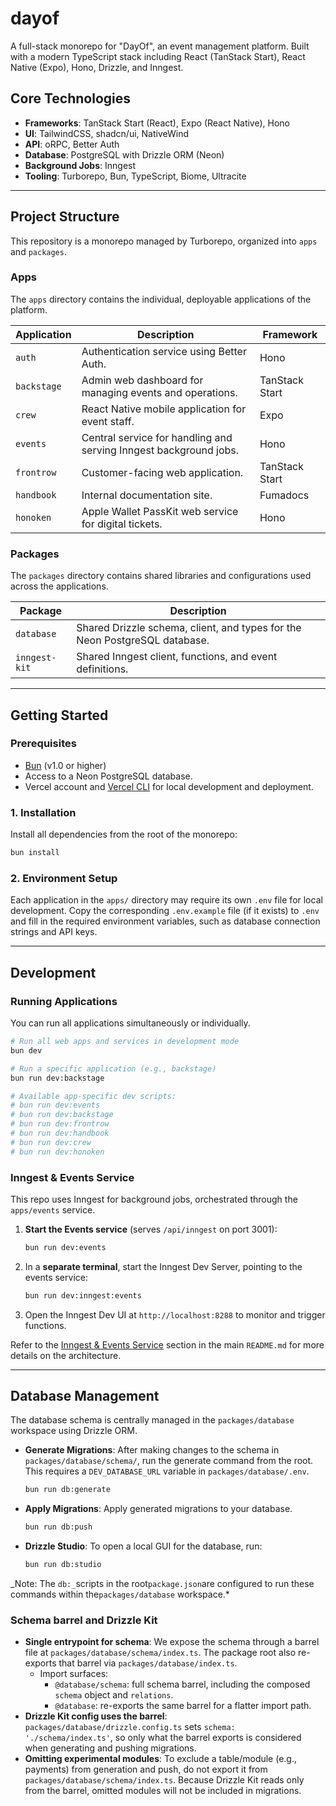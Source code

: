 # dayof

A full-stack monorepo for "DayOf", an event management platform. Built with a modern TypeScript stack including React (TanStack Start), React Native (Expo), Hono, Drizzle, and Inngest.

## Core Technologies

- **Frameworks**: TanStack Start (React), Expo (React Native), Hono
- **UI**: TailwindCSS, shadcn/ui, NativeWind
- **API**: oRPC, Better Auth
- **Database**: PostgreSQL with Drizzle ORM (Neon)
- **Background Jobs**: Inngest
- **Tooling**: Turborepo, Bun, TypeScript, Biome, Ultracite

---

## Project Structure

This repository is a monorepo managed by Turborepo, organized into `apps` and `packages`.

### Apps

The `apps` directory contains the individual, deployable applications of the platform.

| Application | Description                                                       | Framework      |
| ----------- | ----------------------------------------------------------------- | -------------- |
| `auth`      | Authentication service using Better Auth.                         | Hono           |
| `backstage` | Admin web dashboard for managing events and operations.           | TanStack Start |
| `crew`      | React Native mobile application for event staff.                  | Expo           |
| `events`    | Central service for handling and serving Inngest background jobs. | Hono           |
| `frontrow`  | Customer-facing web application.                                  | TanStack Start |
| `handbook`  | Internal documentation site.                                      | Fumadocs       |
| `honoken`   | Apple Wallet PassKit web service for digital tickets.             | Hono           |

### Packages

The `packages` directory contains shared libraries and configurations used across the applications.

| Package       | Description                                                                |
| ------------- | -------------------------------------------------------------------------- |
| `database`    | Shared Drizzle schema, client, and types for the Neon PostgreSQL database. |
| `inngest-kit` | Shared Inngest client, functions, and event definitions.                   |

---

## Getting Started

### Prerequisites

- [Bun](https://bun.sh/) (v1.0 or higher)
- Access to a Neon PostgreSQL database.
- Vercel account and [Vercel CLI](https://vercel.com/cli) for local development and deployment.

### 1. Installation

Install all dependencies from the root of the monorepo:

```bash
bun install
```

### 2. Environment Setup

Each application in the `apps/` directory may require its own `.env` file for local development. Copy the corresponding `.env.example` file (if it exists) to `.env` and fill in the required environment variables, such as database connection strings and API keys.

---

## Development

### Running Applications

You can run all applications simultaneously or individually.

```bash
# Run all web apps and services in development mode
bun dev

# Run a specific application (e.g., backstage)
bun run dev:backstage

# Available app-specific dev scripts:
# bun run dev:events
# bun run dev:backstage
# bun run dev:frontrow
# bun run dev:handbook
# bun run dev:crew
# bun run dev:honoken
```

### Inngest & Events Service

This repo uses Inngest for background jobs, orchestrated through the `apps/events` service.

1. **Start the Events service** (serves `/api/inngest` on port 3001):

   ```bash
   bun run dev:events
   ```

2. In a **separate terminal**, start the Inngest Dev Server, pointing to the events service:

   ```bash
   bun run dev:inngest:events
   ```

3. Open the Inngest Dev UI at `http://localhost:8288` to monitor and trigger functions.

Refer to the [Inngest & Events Service](#inngest--events-service) section in the main `README.md` for more details on the architecture.

---

## Database Management

The database schema is centrally managed in the `packages/database` workspace using Drizzle ORM.

- **Generate Migrations**: After making changes to the schema in `packages/database/schema/`, run the generate command from the root. This requires a `DEV_DATABASE_URL` variable in `packages/database/.env`.

  ```bash
  bun run db:generate
  ```

- **Apply Migrations**: Apply generated migrations to your database.

  ```bash
  bun run db:push
  ```

- **Drizzle Studio**: To open a local GUI for the database, run:

  ```bash
  bun run db:studio
  ```

_Note: The `db:_`scripts in the root`package.json`are configured to run these commands within the`packages/database` workspace.\*

### Schema barrel and Drizzle Kit

- **Single entrypoint for schema**: We expose the schema through a barrel file at `packages/database/schema/index.ts`. The package root also re-exports that barrel via `packages/database/index.ts`.
  - Import surfaces:
    - `@database/schema`: full schema barrel, including the composed `schema` object and `relations`.
    - `@database`: re-exports the same barrel for a flatter import path.
- **Drizzle Kit config uses the barrel**: `packages/database/drizzle.config.ts` sets `schema: './schema/index.ts'`, so only what the barrel exports is considered when generating and pushing migrations.
- **Omitting experimental modules**: To exclude a table/module (e.g., payments) from generation and push, do not export it from `packages/database/schema/index.ts`. Because Drizzle Kit reads only from the barrel, omitted modules will not be included in migrations.
